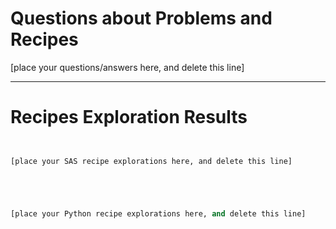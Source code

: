 
# Questions about Problems and Recipes



[place your questions/answers here, and delete this line]



***



# Recipes Exploration Results



```SAS


[place your SAS recipe explorations here, and delete this line]



```



```Python


[place your Python recipe explorations here, and delete this line]



```
